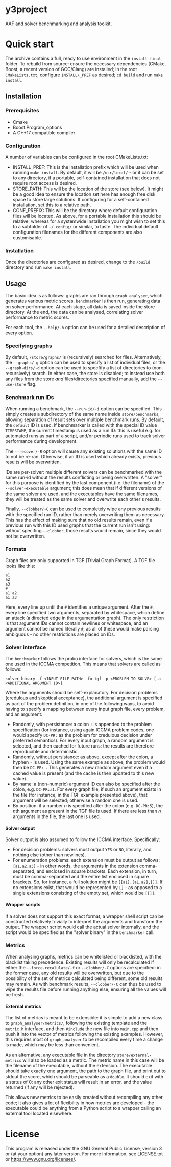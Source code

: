 # y3project
AAF and solver benchmarking and analysis toolkit.

# Quick start
The archive contains a full, ready to use environment in the `install-final` folder. To rebuild from source: ensure the necessary dependencies (CMake, Boost, a recent version of GCC/Clang) are installed; in the root `CMakeLists.txt`, configure `INSTALL\_PREF` as desired; `cd build` and run `make install`.

## Installation
### Prerequisites
* Cmake
* Boost.Program\_options
* A C++17 compatible compiler
### Configuration
A number of variables can be configured in the root CMakeLists.txt:
* INSTALL\_PREF: This is the installation prefix which will be used when running `make install`. By default, it will be `/usr/local/` - or it can be set to any directory, if a portable, self-contained installation that does not require root access is desired.
* STORE\_PATH: This will be the location of the store (see below). It might be a good idea to ensure the location set here has enough free disk space to store large solutions. If configuring for a self-contained installation, set this to a relative path.
* CONF\_PREFIX: This will be the directory where default configuration files will be located. As above, for a portable installation this should be relative, whereas for a systemwide installation you might wish to set this to a subfolder of `~/.config/` or similar, to taste.
The individual default configuration filenames for the different components are also customisable.
### Installation
Once the directories are configured as desired, change to the `/build` directory and run `make install`.

## Usage
The basic idea is as follows: graphs are ran through `graph_analyser`, which generates various metric scores. `benchmarker` is then run, generating data on solver performance. At each stage, all data is saved inside the store directory. At the end, the data can be analysed, correlating solver performance to metric scores.

For each tool, the `--help/-h` option can be used for a detailed description of every option.

### Specifying graphs
By default, `/store/graphs/` is (recursively) searched for files. Alternatively, the `--graphs/-g` option can be used to specify a list of individual files, or the `--graph-dirs/-d` option can be used to specfify a list of directories to (non-recursively) search. In either case, the store is disabled; to instead use both any files from the store *and* files/directories specified manually, add the `--use-store` flag.

### Benchmark run IDs
When running a benchmark, the `--run-id/-i` option can be specified. This simply creates a subdirectory of the same name inside `store/benchmarks`, allowing separation of result sets over multiple benchmark runs. By default, the `default` ID is used. If benchmarker is called with the special ID value `TIMESTAMP`, the current timestamp is used as a run ID: this is useful e.g. for automated runs as part of a script, and/or periodic runs used to track solver performance during development.

The `--recover/-R` option will cause any existing solutions with the same ID to not be re-ran. Otherwise, if an ID is used which already exists, previous results will be overwritten.

IDs are per-solver: multiple different solvers can be benchmarked with the same run-id without the results conflicting or being overwritten. A "solver" for this purpose is identified by the last component (i.e. the filename) of the `--solver-executable` argument; this does mean that if different versions of the same solver are used, and the executables have the same filenames, they will be treated as the same solver and overwrite each other's results.

Finally, `--clobber/-C` can be used to completely wipe any previous results with the specified run ID, rather than merely overwriting them as necessary. This has the effect of making sure that no old results remain, even if a previous run with this ID used graphs that the current run isn't using: without specifing `--clobber`, those results would remain, since they would not be overwritten.

### Formats
Graph files are only supported in TGF (Trivial Graph Format). A TGF file looks like this:
```
a1
a2
a3
#
a1 a2
a1 a3
```
Here, every line up until the `#` identifies a unique argument. After the `#`, every line specified two arguments, separated by whitespace, which define an attack (a directed edge in the argumentation graph). The only restriction is that argument IDs cannot contain newlines or whitespace, and an argument cannot be named literally `#`, as all of these would make parsing ambiguous - no other restrictions are placed on IDs.

### Solver interface
The `benchmarker` follows the probo interface for solvers, which is the same one used in the ICCMA competition. This means that solvers are called as follows:
```
solver-binary -f <INPUT FILE PATH> -fo tgf -p <PROBLEM TO SOLVE> [-a <ADDITIONAL ARGUMENT ID>]
```
Where the arguments should be self-explanatory. For decision problems (credulous and skeptical acceptance), the additional argument is specified as part of the problem definition, in one of the following ways, to avoid having to specify a mapping between every input graph file, every problem, and an argument:
* Randomly, with persistance: a colon `:` is appended to the problem specification (for instance, using again ICCMA problem codes, one would specify `DC-PR:` as the problem for credulous decision under preferred semantics). For every input graph, a random argument is selected, and then cached for future runs: the results are therefore reproducible and deterministic.
* Randomly, without persistance: as above, except after the colon, a hyphen `-` is used. Using the same example as above, the problem would then be `DC-PR:-`. This generates a new random argument even if a cached value is present (and the cache is then updated to this new value).
* By name: a (non-numeric) argument ID can also be specified after the colon, e.g. `DC-PR:a1`. For every graph file, if such an argument exists in the file (for instance, in the TGF example presented above), that argument will be selected; otherwise a random one is used.
* By position: if a number *n* is specified after the colon (e.g. `DC-PR:5`), the *n*th argument as present in the TGF file is used. If there are less than *n* arguments in the file, the last one is used.

#### Solver output
Solver output is also assumed to follow the ICCMA interface. Specifically:
* For decision problems: solvers must output `YES` or `NO`, literally, and nothing else (other than newlines).
* For enumeration problems: each extension must be output as follows: `[a1,a2,a3]` - in other words, the arguments in the extension comma-separated, and enclosed in square brackets. Each extension, in turn, must be comma-separated and the entire list enclosed in square brackets. So, for instance, a full solution might be `[[a1],[a1,a2],[]]`. If no extensions exist, that would be represented by `[]` - as opposed to a single extensions consisting of the empty set, which would be `[[]]`.

#### Wrapper scripts
If a solver does not support this exact format, a wrapper shell script can be constructed relatively trivially to interpret the arguments and transform the output. The wrapper script would call the actual solver internally, and the script would be specified as the "solver binary" in the `benchmarker` call.

### Metrics
When analysing graphs, metrics can be whitelisted or blacklisted, with the blacklist taking precedence. Existing results will only be recalculated if either the `--force-recalulate/-f` or `--clobber/-C` options are specified: in the former case, any old results will be overwritten, but due to the possibility of the set of metrics calculated being different, some old results may remain. As with benchmark results, `--clobber/-C` can thus be used to wipe the results file before running anything else, ensuring all the values will be fresh.

#### External metrics
The list of metrics is meant to be extensible: it is simple to add a new class to `graph_analyser/metrics/`, following the existing template and the `metric.h` interface, and then `#include` the new file into `main.cpp` and then push it into the vector of metrics following the existing examples. However, this requires most of `graph_analyser` to be recompiled every time a change is made, which may be less than convenient.

As an alternative, any executable file in the directory `store/external-metrics` will also be loaded as a metric. The metric name in this case will be the filename of the executable, without the extension. The executable should take exactly one argument, the path to the graph file, and print out to stdout the score, which should be parseable as a `double`. It should exit with a status of 0: any other exit status will result in an error, and the value returned (if any will be rejected).

This allows new metrics to be easily created without recompiling any other code; it also gives a lot of flexibility in how metrics are developed - the executable could be anything from a Python script to a wrapper calling an external tool located elsewhere.

# License
This program is released under the GNU General Public License, version 3 or (at your option) any later version. For more information, see LICENSE.txt or https://www.gnu.org/licenses/.
